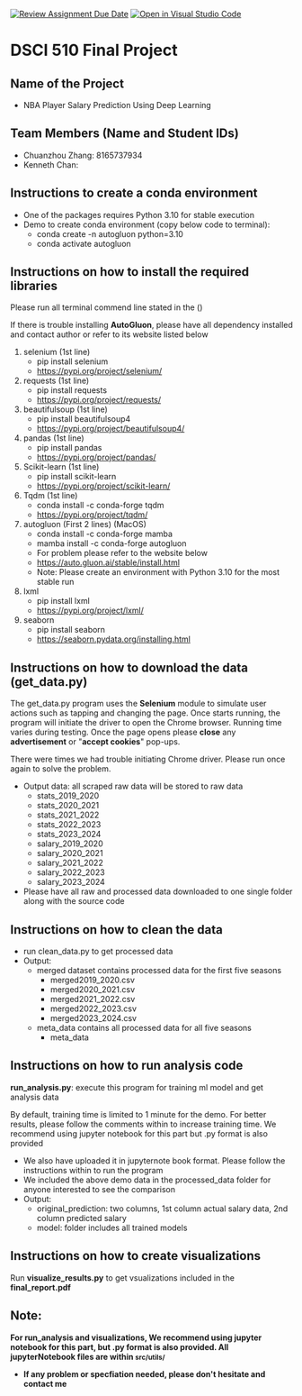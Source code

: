 [![Review Assignment Due Date](https://classroom.github.com/assets/deadline-readme-button-24ddc0f5d75046c5622901739e7c5dd533143b0c8e959d652212380cedb1ea36.svg)](https://classroom.github.com/a/h_LXMCrc)
[![Open in Visual Studio Code](https://classroom.github.com/assets/open-in-vscode-718a45dd9cf7e7f842a935f5ebbe5719a5e09af4491e668f4dbf3b35d5cca122.svg)](https://classroom.github.com/online_ide?assignment_repo_id=12857349&assignment_repo_type=AssignmentRepo)
# DSCI 510 Final Project

## Name of the Project
* NBA Player Salary Prediction Using Deep Learning
## Team Members (Name and Student IDs)
* Chuanzhou Zhang: 8165737934
* Kenneth Chan: 
## Instructions to create a conda environment
* One of the packages requires Python 3.10 for stable execution
* Demo to create conda environment (copy below code to terminal):
  - conda create -n autogluon python=3.10
  - conda activate autogluon
## Instructions on how to install the required libraries
<p>Please run all terminal commend line stated in the () </p>
<p>If there is trouble installing <b>AutoGluon</b>, please have all dependency installed
and contact author or refer to its website listed below</p>

1. selenium (1st line)
   - pip install selenium
   - https://pypi.org/project/selenium/
2. requests (1st line)
   - pip install requests
   - https://pypi.org/project/requests/
3. beautifulsoup (1st line)
   - pip install beautifulsoup4
   - https://pypi.org/project/beautifulsoup4/
4. pandas (1st line)
   - pip install pandas
   - https://pypi.org/project/pandas/
5. Scikit-learn (1st line)
   - pip install scikit-learn
   - https://pypi.org/project/scikit-learn/ 
6. Tqdm (1st line)
   - conda install -c conda-forge tqdm
   - https://pypi.org/project/tqdm/ 
7. autogluon (First 2 lines) (MacOS)
   - conda install -c conda-forge mamba
   - mamba install -c conda-forge autogluon
   - For problem please refer to the website below
   - https://auto.gluon.ai/stable/install.html
   - Note: Please create an environment with Python 3.10 for the most stable run
8. lxml
   -  pip install lxml
   -  https://pypi.org/project/lxml/
9. seaborn
   - pip install seaborn
   - https://seaborn.pydata.org/installing.html

## Instructions on how to download the data (get_data.py)
<p> The get_data.py program uses the <b>Selenium</b> module to simulate user actions such 
  as tapping and changing the page. Once starts running, the program will 
  initiate the driver to open the Chrome browser. Running time varies during testing. 
  Once the page opens please <b>close</b> any <b>advertisement</b> or "<b>accept cookies</b>" pop-ups. 
</p>

<p>
  There were times we had trouble initiating Chrome driver. Please run once again to solve the problem. 
</p>

* Output data: all scraped raw data will be stored to raw data
  - stats_2019_2020  
  - stats_2020_2021  
  - stats_2021_2022  
  - stats_2022_2023  
  - stats_2023_2024
  - salary_2019_2020  
  - salary_2020_2021  
  - salary_2021_2022  
  - salary_2022_2023  
  - salary_2023_2024  
* Please have all raw and processed data downloaded to one single folder along with the source code
  
## Instructions on how to clean the data
* run clean_data.py to get processed data
* Output: 
  - merged dataset contains processed data for the first five seasons
    - merged2019_2020.csv
    - merged2020_2021.csv
    - merged2021_2022.csv
    - merged2022_2023.csv
    - merged2023_2024.csv
  - meta_data contains all processed data for all five seasons
    - meta_data

## Instructions on how to run analysis code
<p>
  <b>run_analysis.py</b>: execute this program for training ml model and get analysis data</l>
</p>
<p>
  By default, training time is limited to 1 minute for the demo. For better results, please follow the comments within to
  increase training time. We recommend using jupyter notebook for this part but .py format is also provided
</p>

* We also have uploaded it in jupyternote book format. Please follow the instructions within to run the program
* We included the above demo data in the processed_data folder for anyone interested to see the comparison
* Output:
  - original_prediction: two columns, 1st column actual salary data, 2nd column predicted salary
  - model: folder includes all trained models
    
## Instructions on how to create visualizations
<p>
  Run <b>visualize_results.py</b> to get vsualizations included in the <b>final_report.pdf<b>
</p> 

## Note: 
<p>
  For run_analysis and visualizations, We recommend using jupyter notebook for this part, but .py format is also provided. All jupyterNotebook files are within <b style="font-size: 12px;"}>src/utils/</b>
</p>

*  If any problem or specfiation needed, please don't hesitate and contact me

